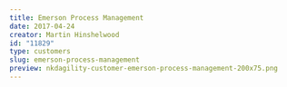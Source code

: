 ```yaml
---
title: Emerson Process Management
date: 2017-04-24
creator: Martin Hinshelwood
id: "11829"
type: customers
slug: emerson-process-management
preview: nkdagility-customer-emerson-process-management-200x75.png
---
```


